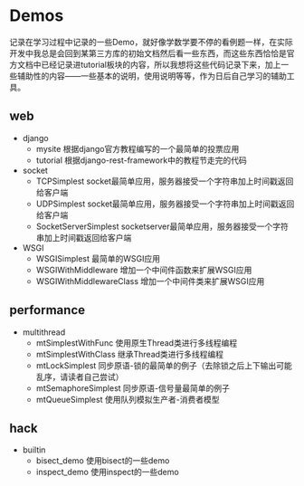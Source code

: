 # Demos

记录在学习过程中记录的一些Demo，就好像学数学要不停的看例题一样，在实际开发中我总是会回到某第三方库的初始文档然后看一些东西，而这些东西恰恰是官方文档中已经记录进tutorial板块的内容，所以我想将这些代码记录下来，加上一些辅助性的内容——一些基本的说明，使用说明等等，作为日后自己学习的辅助工具。

## web
- django
    - mysite 根据django官方教程编写的一个最简单的投票应用
    - tutorial 根据django-rest-framework中的教程节走完的代码
- socket
    - TCPSimplest socket最简单应用，服务器接受一个字符串加上时间戳返回给客户端
    - UDPSimplest socket最简单应用，服务器接受一个字符串加上时间戳返回给客户端
    - SocketServerSimplest socketserver最简单应用，服务器接受一个字符串加上时间戳返回给客户端
- WSGI
    - WSGISimplest 最简单的WSGI应用
    - WSGIWithMiddleware 增加一个中间件函数来扩展WSGI应用
    - WSGIWithMiddlewareClass 增加一个中间件类来扩展WSGI应用
    
## performance
- multithread
    - mtSimplestWithFunc 使用原生Thread类进行多线程编程
    - mtSimplestWithClass 继承Thread类进行多线程编程
    - mtLockSimplest 同步原语-锁的最简单的例子（去除锁之后上下输出可能乱序，请读者自己尝试）
    - mtSemaphoreSimplest 同步原语-信号量最简单的例子
    - mtQueueSimplest 使用队列模拟生产者-消费者模型
    
## hack
- builtin
    - bisect_demo 使用bisect的一些demo
    - inspect_demo 使用inspect的一些demo